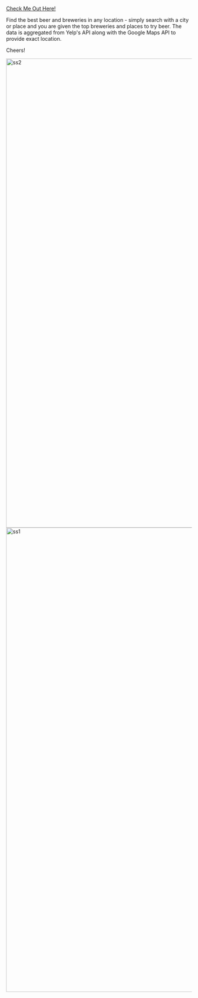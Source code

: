 
[Check Me Out Here!](https://snackspace.herokuapp.com "Pursuit Of Hoppiness")

Find the best beer and breweries in any location - simply search with a city or place and you are given the top breweries and places to try beer. The data is aggregated from Yelp's API along with the Google Maps API to provide exact location.

Cheers!


<img width="1271" alt="ss2" src="https://cloud.githubusercontent.com/assets/18318386/17990229/b5e1571c-6ae8-11e6-8bbd-56c365cddbc5.png">
<br>


<img width="1258" alt="ss1" src="https://cloud.githubusercontent.com/assets/18318386/17990228/b5ca5896-6ae8-11e6-981b-b7ee3649b658.png">

